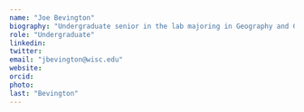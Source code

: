 ```yaml
---
name: "Joe Bevington"
biography: "Undergraduate senior in the lab majoring in Geography and Conservation Biology. For a senior thesis project, I am working with NEOTOMA and SynTRACE paleoclimate datasets to model phenological mismatch of Picea as a result of natural variations in solar radiation over the last 22,000 years"
role: "Undergraduate"
linkedin:
twitter:
email: "jbevington@wisc.edu"
website:
orcid:
photo:
last: "Bevington"
---
```

